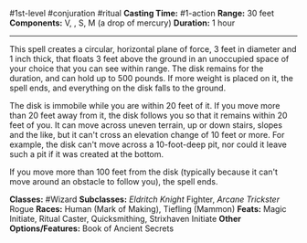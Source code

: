 #1st-level #conjuration #ritual
**Casting Time:** #1-action
**Range:** 30 feet
**Components:** V, , S, M (a drop of mercury)
**Duration:** 1 hour

---

This spell creates a circular, horizontal plane of force, 3 feet in diameter and 1 inch thick, that floats 3 feet above the ground in an unoccupied space of your choice that you can see within range. The disk remains for the duration, and can hold up to 500 pounds. If more weight is placed on it, the spell ends, and everything on the disk falls to the ground.

The disk is immobile while you are within 20 feet of it. If you move more than 20 feet away from it, the disk follows you so that it remains within 20 feet of you. It can move across uneven terrain, up or down stairs, slopes and the like, but it can't cross an elevation change of 10 feet or more. For example, the disk can't move across a 10-foot-deep pit, nor could it leave such a pit if it was created at the bottom.

If you move more than 100 feet from the disk (typically because it can't move around an obstacle to follow you), the spell ends.


**Classes:** #Wizard
**Subclasses:** *Eldritch Knight* Fighter, *Arcane Trickster* Rogue
**Races:** Human (Mark of Making), Tiefling (Mammon)
**Feats:** Magic Initiate, Ritual Caster, Quicksmithing, Strixhaven Initiate
**Other Options/Features:** Book of Ancient Secrets
